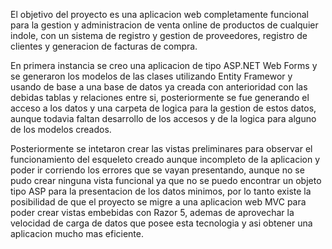 El objetivo del proyecto es una aplicacion web completamente funcional para la gestion y administracion
de venta online de productos de cualquier indole, con un sistema de registro y gestion de proveedores,
registro de clientes y generacion de facturas de compra.

En primera instancia se creo una aplicacion de tipo ASP.NET Web Forms y se generaron los modelos de
las clases utilizando Entity Framewor y usando de base a una base de datos ya creada con anterioridad
con las debidas tablas y relaciones entre si, posteriormente se fue generando el acceso a los datos 
y una carpeta de logica para la gestion de estos datos, aunque todavia faltan desarrollo de los 
accesos y de la logica para alguno de los modelos creados.

Posteriormente se intetaron crear las vistas preliminares para observar el funcionamiento del esqueleto
creado aunque incompleto de la aplicacion y poder ir corriendo los errores que se vayan presentando,
aunque no se pudo crear ninguna vista funcional ya que no se puedo encontrar un objeto tipo ASP para
la presentacion de los datos minimos, por lo tanto existe la posibilidad de que el proyecto se
migre a una aplicacion web MVC para poder crear vistas embebidas con Razor 5, ademas de aprovechar
la velocidad de carga de datos que posee esta tecnologia y asi obtener una aplicacion mucho mas 
eficiente.

